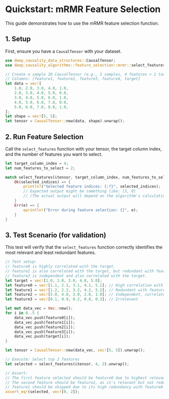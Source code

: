 # Quickstart: mRMR Feature Selection

This guide demonstrates how to use the mRMR feature selection function.

## 1. Setup

First, ensure you have a `CausalTensor` with your dataset.

```rust
use deep_causality_data_structures::CausalTensor;
use deep_causality_algorithms::feature_selection::mrmr::select_features;

// Create a sample 2D CausalTensor (e.g., 5 samples, 4 features + 1 target)
// Columns: [feature1, feature2, feature3, feature4, target]
let data = vec![
    1.0, 2.0, 3.0, 4.0, 1.0,
    2.0, 3.0, 4.0, 5.0, 0.0,
    3.0, 4.0, 5.0, 6.0, 1.0,
    4.0, 5.0, 6.0, 7.0, 0.0,
    5.0, 6.0, 7.0, 8.0, 1.0,
];
let shape = vec![5, 5];
let tensor = CausalTensor::new(data, shape).unwrap();
```

## 2. Run Feature Selection

Call the `select_features` function with your tensor, the target column index, and the number of features you want to select.

```rust
let target_column_index = 4;
let num_features_to_select = 2;

match select_features(&tensor, target_column_index, num_features_to_select) {
    Ok(selected_indices) => {
        println!("Selected feature indices: {:?}", selected_indices);
        // Expected output might be something like: [3, 0]
        // (The actual output will depend on the algorithm's calculations)
    }
    Err(e) => {
        eprintln!("Error during feature selection: {}", e);
    }
}
```

## 3. Test Scenario (for validation)

This test will verify that the `select_features` function correctly identifies the most relevant and least redundant features.

```rust
// Test setup:
// feature0 is highly correlated with the target.
// feature1 is also correlated with the target, but redundant with feature0.
// feature2 is independent and also correlated with the target.
let target = vec![1.0, 2.0, 3.0, 4.0, 5.0];
let feature0 = vec![1.1, 2.1, 3.1, 4.1, 5.1]; // High correlation with target
let feature1 = vec![1.2, 2.2, 3.2, 4.2, 5.2]; // Redundant with feature0
let feature2 = vec![5.0, 4.0, 3.0, 2.0, 1.0]; // Independent, correlated with target
let feature3 = vec![0.1, 0.9, 0.2, 0.8, 0.3]; // Irrelevant

let mut data_vec = Vec::new();
for i in 0..5 {
    data_vec.push(feature0[i]);
    data_vec.push(feature1[i]);
    data_vec.push(feature2[i]);
    data_vec.push(feature3[i]);
    data_vec.push(target[i]);
}

let tensor = CausalTensor::new(data_vec, vec![5, 5]).unwrap();

// Execute: Select top 2 features
let selected = select_features(&tensor, 4, 2).unwrap();

// Assert:
// The first feature selected should be feature0 due to highest relevance.
// The second feature should be feature2, as it's relevant but not redundant with feature0.
// feature1 should be skipped due to its high redundancy with feature0.
assert_eq!(selected, vec![0, 2]);
```
